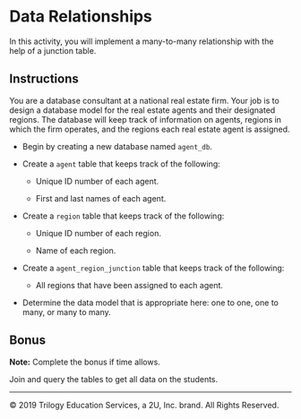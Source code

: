 # Data Relationships

In this activity, you will implement a many-to-many relationship with the help of a junction table.

## Instructions

You are a database consultant at a national real estate firm. Your job is to design a database model for the real estate agents and their designated regions. The database will keep track of information on agents, regions in which the firm operates, and the regions each real estate agent is assigned.

* Begin by creating a new database named `agent_db`.

* Create a `agent` table that keeps track of the following:

  * Unique ID number of each agent.

  * First and last names of each agent.

* Create a `region` table that keeps track of the following:

  * Unique ID number of each region.

  * Name of each region.

* Create a `agent_region_junction` table that keeps track of the following:

  * All regions that have been assigned to each agent.

* Determine the data model that is appropriate here: one to one, one to many, or many to many.

## Bonus

**Note:** Complete the bonus if time allows.

Join and query the tables to get all data on the students.

---

© 2019 Trilogy Education Services, a 2U, Inc. brand. All Rights Reserved.
